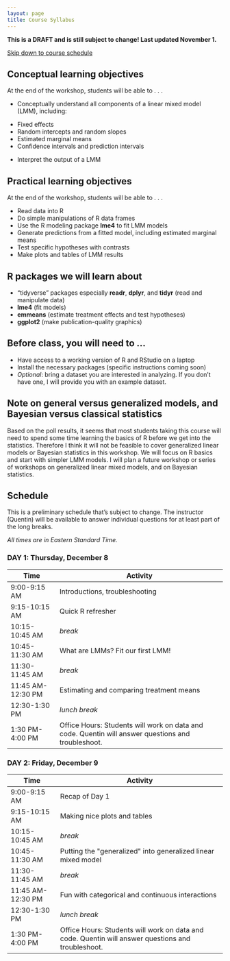 ```yaml
---
layout: page
title: Course Syllabus
---
```


**This is a DRAFT and is still subject to change! Last updated November 1.**

[Skip down to course schedule](#schedule)

## Conceptual learning objectives

At the end of the workshop, students will be able to . . . 

-	Conceptually understand all components of a linear mixed model (LMM), including: 
  +	Fixed effects
  +	Random intercepts and random slopes
  +	Estimated marginal means
  +	Confidence intervals and prediction intervals
-	Interpret the output of a LMM

## Practical learning objectives

At the end of the workshop, students will be able to . . .

- Read data into R
- Do simple manipulations of R data frames
- Use the R modeling package **lme4** to fit LMM models
-	Generate predictions from a fitted model, including estimated marginal means
-	Test specific hypotheses with contrasts
-	Make plots and tables of LMM results

## R packages we will learn about

-	“tidyverse” packages especially **readr**, **dplyr**, and **tidyr** (read and manipulate data)
-	**lme4** (fit models)
-	**emmeans** (estimate treatment effects and test hypotheses)
-	**ggplot2** (make publication-quality graphics)

## Before class, you will need to ...

-	Have access to a working version of R and RStudio on a laptop
-	Install the necessary packages (specific instructions coming soon)
-	*Optional*: bring a dataset you are interested in analyzing. If you don’t have one, I will provide you with an example dataset.

## Note on general versus generalized models, and Bayesian versus classical statistics

Based on the poll results, it seems that most students taking this course will need to spend some time learning the basics of R before we get into the statistics. Therefore I think it will not be feasible to cover generalized linear models or Bayesian statistics in this workshop. We will focus on R basics and start with simpler LMM models. I will plan a future workshop or series of workshops on generalized linear mixed models, and on Bayesian statistics.

## Schedule

This is a preliminary schedule that’s subject to change. The instructor (Quentin) will be available to answer individual questions for at least part of the long breaks.

*All times are in Eastern Standard Time.*

### DAY 1: Thursday, December 8

Time                      | Activity
------------------------- | ----------------------------------------------------------
9:00-9:15 AM              | Introductions, troubleshooting
9:15-10:15 AM             | Quick R refresher
10:15-10:45 AM            | *break*
10:45-11:30 AM            | What are LMMs? Fit our first LMM!
11:30-11:45 AM            | *break*
11:45 AM-12:30 PM         | Estimating and comparing treatment means
12:30-1:30 PM             | *lunch break*
1:30 PM-4:00 PM           | Office Hours: Students will work on data and code. Quentin will answer questions and troubleshoot.

### DAY 2: Friday, December 9

Time                      | Activity
------------------------- | ----------------------------------------------------------
9:00-9:15 AM              | Recap of Day 1
9:15-10:15 AM             | Making nice plots and tables
10:15-10:45 AM            | *break*
10:45-11:30 AM            | Putting the "generalized" into generalized linear mixed model
11:30-11:45 AM            | *break*
11:45 AM-12:30 PM         | Fun with categorical and continuous interactions
12:30-1:30 PM             | *lunch break*
1:30 PM-4:00 PM           | Office Hours: Students will work on data and code. Quentin will answer questions and troubleshoot.